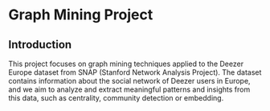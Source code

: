 # Graph Mining Project
## Introduction

This project focuses on graph mining techniques applied to the Deezer Europe dataset from SNAP (Stanford Network Analysis Project). The dataset contains information about the social network of Deezer users in Europe, and we aim to analyze and extract meaningful patterns and insights from this data, such as centrality, community detection or embedding.